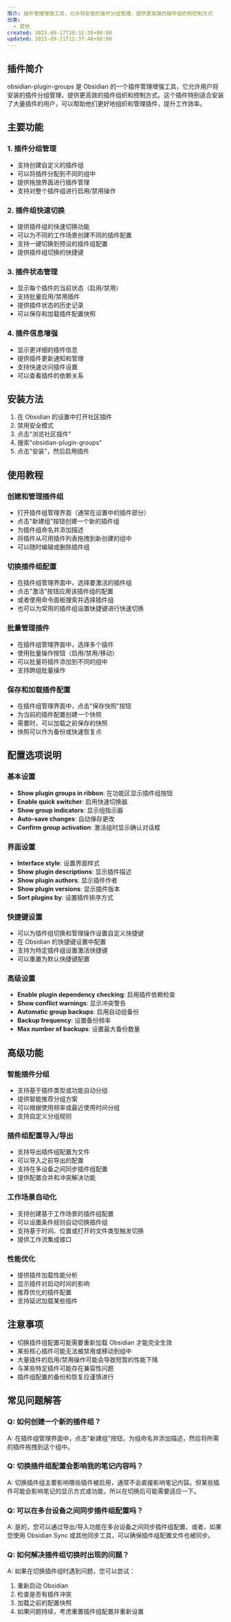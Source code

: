 ```yaml
---
简介: 插件管理增强工具，允许将安装的插件分组管理，提供更高效的插件组织和控制方式
分类:
  - 其他
created: 2025-09-17T20:32:30+08:00
updated: 2025-09-21T11:37:48+08:00
---
```



## 插件简介
obsidian-plugin-groups 是 Obsidian 的一个插件管理增强工具，它允许用户将安装的插件分组管理，提供更高效的插件组织和控制方式。这个插件特别适合安装了大量插件的用户，可以帮助他们更好地组织和管理插件，提升工作效率。

## 主要功能

### 1. 插件分组管理
- 支持创建自定义的插件组
- 可以将插件分配到不同的组中
- 提供拖放界面进行插件管理
- 支持对整个插件组进行启用/禁用操作

### 2. 插件组快速切换
- 提供插件组的快速切换功能
- 可以为不同的工作场景创建不同的插件配置
- 支持一键切换到预设的插件组配置
- 提供插件组切换的快捷键

### 3. 插件状态管理
- 显示每个插件的当前状态（启用/禁用）
- 支持批量启用/禁用插件
- 提供插件状态的历史记录
- 可以保存和加载插件配置快照

### 4. 插件信息增强
- 显示更详细的插件信息
- 提供插件更新通知和管理
- 支持快速访问插件设置
- 可以查看插件的依赖关系

## 安装方法
1. 在 Obsidian 的设置中打开社区插件
2. 禁用安全模式
3. 点击"浏览社区插件"
4. 搜索"obsidian-plugin-groups"
5. 点击"安装"，然后启用插件

## 使用教程

### 创建和管理插件组
- 打开插件组管理界面（通常在设置中的插件部分）
- 点击"新建组"按钮创建一个新的插件组
- 为插件组命名并添加描述
- 将插件从可用插件列表拖拽到新创建的组中
- 可以随时编辑或删除插件组

### 切换插件组配置
- 在插件组管理界面中，选择要激活的插件组
- 点击"激活"按钮应用该插件组的配置
- 或者使用命令面板搜索并选择插件组
- 也可以为常用的插件组设置快捷键进行快速切换

### 批量管理插件
- 在插件组管理界面中，选择多个插件
- 使用批量操作按钮（启用/禁用/移动）
- 可以批量将插件添加到不同的组中
- 支持跨组批量操作

### 保存和加载插件配置
- 在插件组管理界面中，点击"保存快照"按钮
- 为当前的插件配置创建一个快照
- 需要时，可以加载之前保存的快照
- 快照可以作为备份或快速恢复点

## 配置选项说明

### 基本设置
- **Show plugin groups in ribbon**: 在功能区显示插件组按钮
- **Enable quick switcher**: 启用快速切换器
- **Show group indicators**: 显示组指示器
- **Auto-save changes**: 自动保存更改
- **Confirm group activation**: 激活组时显示确认对话框

### 界面设置
- **Interface style**: 设置界面样式
- **Show plugin descriptions**: 显示插件描述
- **Show plugin authors**: 显示插件作者
- **Show plugin versions**: 显示插件版本
- **Sort plugins by**: 设置插件排序方式

### 快捷键设置
- 可以为插件组切换和管理操作设置自定义快捷键
- 在 Obsidian 的快捷键设置中配置
- 支持为特定插件组设置激活快捷键
- 可以重置为默认快捷键配置

### 高级设置
- **Enable plugin dependency checking**: 启用插件依赖检查
- **Show conflict warnings**: 显示冲突警告
- **Automatic group backups**: 启用自动组备份
- **Backup frequency**: 设置备份频率
- **Max number of backups**: 设置最大备份数量

## 高级功能

### 智能插件分组
- 支持基于插件类型或功能自动分组
- 提供智能推荐分组方案
- 可以根据使用频率或最近使用时间分组
- 支持自定义分组规则

### 插件组配置导入/导出
- 支持导出插件组配置为文件
- 可以导入之前导出的配置
- 支持在多设备之间同步插件组配置
- 提供配置合并和冲突解决功能

### 工作场景自动化
- 支持创建基于工作场景的插件组配置
- 可以设置条件规则自动切换插件组
- 支持基于时间、位置或打开的文件类型触发切换
- 提供工作流集成接口

### 性能优化
- 提供插件加载性能分析
- 显示插件对启动时间的影响
- 推荐优化的插件配置
- 支持延迟加载某些插件

## 注意事项
- 切换插件组配置可能需要重新加载 Obsidian 才能完全生效
- 某些核心插件可能无法被禁用或移动到组中
- 大量插件的启用/禁用操作可能会导致短暂的性能下降
- 与某些特定插件可能存在兼容性问题
- 插件组配置的备份和恢复应谨慎进行

## 常见问题解答

### Q: 如何创建一个新的插件组？
A: 在插件组管理界面中，点击"新建组"按钮，为组命名并添加描述，然后将所需的插件拖拽到这个组中。

### Q: 切换插件组配置会影响我的笔记内容吗？
A: 切换插件组主要影响哪些插件被启用，通常不会直接影响笔记内容。但某些插件可能会影响笔记的显示方式或功能，所以在切换后可能需要适应一下。

### Q: 可以在多台设备之间同步插件组配置吗？
A: 是的，您可以通过导出/导入功能在多台设备之间同步插件组配置。或者，如果您使用 Obsidian Sync 或其他同步工具，可以确保插件组配置文件也被同步。

### Q: 如何解决插件组切换时出现的问题？
A: 如果在切换插件组时遇到问题，您可以尝试：
1. 重新启动 Obsidian
2. 检查是否有插件冲突
3. 加载之前的配置快照
4. 如果问题持续，考虑重置插件组配置并重新设置